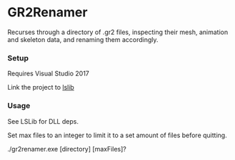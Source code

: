 # GR2Renamer

Recurses through a directory of .gr2 files, inspecting their mesh, animation and skeleton data,
and renaming them accordingly.

### Setup

Requires Visual Studio 2017

Link the project to [lslib](https://github.com/Norbyte/lslib/)

### Usage

See LSLib for DLL deps.

Set max files to an integer to limit it to a set amount of files before quitting.

./gr2renamer.exe [directory] [maxFiles]?
